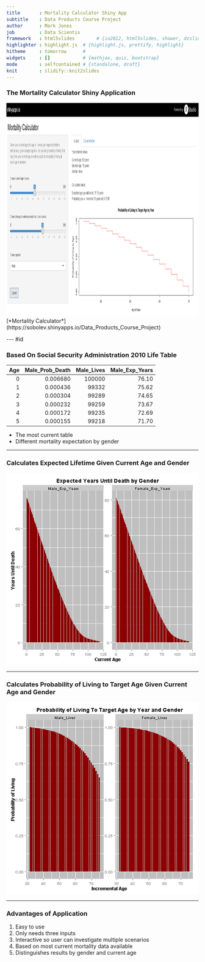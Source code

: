 ```yaml
---
title       : Mortality Calculator Shiny App
subtitle    : Data Products Course Project
author      : Mark Jones
job         : Data Scientis
framework   : html5slides        # {io2012, html5slides, shower, dzslides, ...}
highlighter : highlight.js  # {highlight.js, prettify, highlight}
hitheme     : tomorrow      # 
widgets     : []            # {mathjax, quiz, bootstrap}
mode        : selfcontained # {standalone, draft}
knit        : slidify::knit2slides
---
```


### The Mortality Calculator Shiny Application

<div style='text-align: center;'>
    <img height='560' img width='680' src='ss.png' />
</div>
[*Mortality Calculator*](https://sobolev.shinyapps.io/Data_Products_Course_Project)

--- #id 

### Based On Social Security Administration 2010 Life Table

<table>
 <thead>
  <tr>
   <th style="text-align:right;"> Age </th>
   <th style="text-align:right;"> Male_Prob_Death </th>
   <th style="text-align:right;"> Male_Lives </th>
   <th style="text-align:right;"> Male_Exp_Years </th>
  </tr>
 </thead>
<tbody>
  <tr>
   <td style="text-align:right;"> 0 </td>
   <td style="text-align:right;"> 0.006680 </td>
   <td style="text-align:right;"> 100000 </td>
   <td style="text-align:right;"> 76.10 </td>
  </tr>
  <tr>
   <td style="text-align:right;"> 1 </td>
   <td style="text-align:right;"> 0.000436 </td>
   <td style="text-align:right;"> 99332 </td>
   <td style="text-align:right;"> 75.62 </td>
  </tr>
  <tr>
   <td style="text-align:right;"> 2 </td>
   <td style="text-align:right;"> 0.000304 </td>
   <td style="text-align:right;"> 99289 </td>
   <td style="text-align:right;"> 74.65 </td>
  </tr>
  <tr>
   <td style="text-align:right;"> 3 </td>
   <td style="text-align:right;"> 0.000232 </td>
   <td style="text-align:right;"> 99259 </td>
   <td style="text-align:right;"> 73.67 </td>
  </tr>
  <tr>
   <td style="text-align:right;"> 4 </td>
   <td style="text-align:right;"> 0.000172 </td>
   <td style="text-align:right;"> 99235 </td>
   <td style="text-align:right;"> 72.69 </td>
  </tr>
  <tr>
   <td style="text-align:right;"> 5 </td>
   <td style="text-align:right;"> 0.000155 </td>
   <td style="text-align:right;"> 99218 </td>
   <td style="text-align:right;"> 71.70 </td>
  </tr>
</tbody>
</table>

- The most current table
- Different mortality expectation by gender

---

### Calculates Expected Lifetime Given Current Age and Gender

![plot of chunk unnamed-chunk-2](assets/fig/unnamed-chunk-2-1.png) 

---

### Calculates Probability of Living to Target Age Given Current Age and Gender

![plot of chunk unnamed-chunk-3](assets/fig/unnamed-chunk-3-1.png) 

---

### Advantages of Application

1. Easy to use
2. Only needs three inputs
3. Interactive so user can investigate multiple scenarios
4. Based on most current mortality data available
5. Distinguishes results by gender and current age



